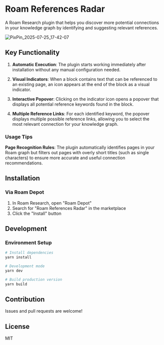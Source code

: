 # Roam References Radar

A Roam Research plugin that helps you discover more potential connections in your knowledge graph by identifying and suggesting relevant references.

![PixPin_2025-07-25_17-42-07](https://github.com/dive2Pro/roam-references-radar/blob/main/assets/PixPin_2025-07-25_17-42-07.gif)


## Key Functionality

1. **Automatic Execution**: The plugin starts working immediately after installation without any manual configuration needed.

2. **Visual Indicators**: When a block contains text that can be referenced to an existing page, an icon appears at the end of the block as a visual indicator.

3. **Interactive Popover**: Clicking on the indicator icon opens a popover that displays all potential reference keywords found in the block.

4. **Multiple Reference Links**: For each identified keyword, the popover displays multiple possible reference links, allowing you to select the most relevant connection for your knowledge graph.


### Usage Tips

**Page Recognition Rules**: The plugin automatically identifies pages in your Roam graph but filters out pages with overly short titles (such as single characters) to ensure more accurate and useful connection recommendations.


## Installation

### Via Roam Depot

1. In Roam Research, open "Roam Depot"
2. Search for "Roam References Radar" in the marketplace
3. Click the "Install" button


## Development

### Environment Setup

```bash
# Install dependencies
yarn install

# Development mode
yarn dev

# Build production version
yarn build
```


## Contribution

Issues and pull requests are welcome!

## License

MIT
